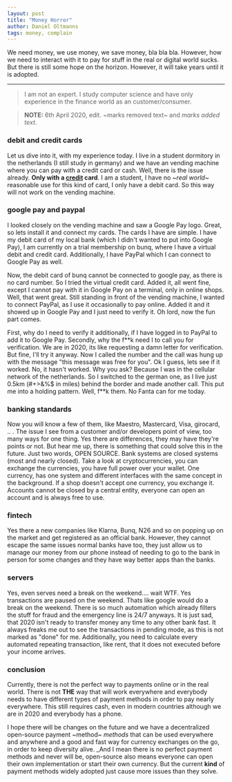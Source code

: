 ```yaml
---
layout: post
title: "Money Horror"
author: Daniel Oltmanns
tags: money, complain
---
```

We need money, we use money, we save money, bla bla bla. However, how we need to interact with it to pay for stuff in
the real or digital world sucks. But there is still some hope on the horizon. However, it will take years until it is
adopted.

<!--abstract-->

<hr>

> I am not an expert. I study computer science and have only experience in the finance world as an customer/consumer.

> **NOTE:** 6th April 2020, edit. ~marks removed text~ and _marks added text_.

### debit and credit cards

Let us dive into it, with my experience today. I live in a student dormitory in the netherlands (I still study in germany)
and we have an vending machine where you can pay with a credit card or cash. Well, there is the issue already. <b>Only
with a <u>credit</u> card</b>. I am a student, I have no _~real world~_ reasonable use for this kind of card, I only have a debit card.
So this way will not work on the vending machine.

### google pay and paypal

I looked closely on the vending machine and saw a Google Pay logo. Great, so lets install it and connect my cards. The
cards I have are simple. I have my debit card of my local bank (which I didn't wanted to put into Google Pay), I am
currently on a trial membership on bunq, where I have a virtual debit and credit card. Additionally, I have PayPal which
I can connect to Google Pay as well.

Now, the debit card of bunq cannot be connected to google pay, as there is no card number. So I tried the virtual credit
card. Added it, all went fine, except I cannot pay with it in Google Pay on a terminal, only in online shops. Well,
that went great. Still standing in front of the vending machine, I wanted to connect PayPal, as I use it occasionally to
pay online. Added it and it showed up in Google Pay and I just need to verify it. Oh lord, now the fun part comes.

First, why do I need to verify it additionally, if I have logged in to PayPal to add it to Google Pay. Secondly, why the
f\*\*k need I to call you for verification. We are in 2020, its like requesting a damn letter for verification. But fine,
I'll try it anyway. Now I called the number and the call was hung up with the message "this message was free for you".
Ok I guess, lets see if it worked. No, it hasn't worked. Why you ask? Because I was in the cellular network of the
netherlands. So I switched to the german one, as I live just 0.5km (#+>&%$ in miles) behind the border and made another
call. This put me into a holding pattern. Well, f\*\*k them. No Fanta can for me today.

### banking standards

Now you will know a few of them, like Maestro, Mastercard, Visa, girocard, .. . The issue I see from a customer and/or
developers point of view, too many ways for one thing. Yes there are differences, they may have they're points or not.
But hear me up, there is something that could solve this in the future. Just two words, OPEN SOURCE. Bank systems are
closed systems (most and nearly closed). Take a look at cryptocurrencies, you can exchange the currencies, you have full
power over your wallet. One currency, has one system and different interfaces with the same concept in the background. 
If a shop doesn't accept one currency, you exchange it. Accounts cannot be closed by a central entity, everyone can open
an account and is always free to use.

### fintech

Yes there a new companies like Klarna, Bunq, N26 and so on popping up on the market and get registered as an official
bank. However, they cannot escape the same issues normal banks have too, they just allow us to manage our money from our
phone instead of needing to go to the bank in person for some changes and they have way better apps than the banks.

### servers

Yes, even serves need a break on the weekend.... wait WTF. Yes transactions are paused on the weekend. Thats like google
would do a break on the weekend. There is so much automation which already filters the stuff for fraud and the emergency
line is 24/7 anyways. It is just sad, that 2020 isn't ready to transfer money any time to any other bank fast. It always 
freaks me out to see the transactions in pending mode, as this is not marked as "done" for me. Additionally, you need to
calculate every automated repeating transaction, like rent, that it does not executed before your income arrives. 

### conclusion

Currently, there is not the perfect way to payments online or in the real world. There is not **THE** way that will work
everywhere and everybody needs to have different types of payment methods in order to pay nearly everywhere. This still
requires cash, even in modern countries although we are in 2020 and everybody has a phone. 

I hope there will be changes on the future and we have a decentralized open-source payment ~method~ _methods_ that can be used
everywhere and anywhere and a good and fast way for currency exchanges on the go, in order to keep diversity alive. _And I
mean there is no perfect payment methods and never will be, open-source also means everyone can open their own implementation
or start their own currency. But the current **kind** of payment methods widely adopted just cause more issues than they solve.
